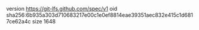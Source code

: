 version https://git-lfs.github.com/spec/v1
oid sha256:6b935a303d710683217e00c1e0ef8814eae39351aec832e415c1d6817ce62a4c
size 1648
